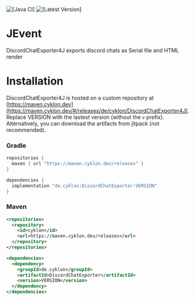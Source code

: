 ![[Java CI]](https://github.com/cyklon73/DiscordChatExporter4J/actions/workflows/check.yml/badge.svg)
![[Latest Version]](https://maven.cyklon.dev/api/badge/latest/releases/de/cyklon/DiscordChatExporter4J?prefix=v&name=Latest%20Version&color=0374b5)

# JEvent

DiscordChatExporter4J exports discord chats as Serial file and HTML render

# Installation

DiscordChatExporter4J is hosted on a custom repository at [https://maven.cyklon.dev](https://maven.cyklon.dev/#/releases/de/cyklon/DiscordChatExporter4J). Replace VERSION with the lastest version (without the `v` prefix).
Alternatively, you can download the artifacts from jitpack (not recommended).

### Gradle

```groovy
repositories {
  maven { url "https://maven.cyklon.dev/releases" }
}

dependencies {
  implementation "de.cyklon:DiscordChatExporter:VERSION"
}
```

### Maven

```xml
<repositories>
  <repository>
    <id>cyklon</id>
    <url>https://maven.cyklon.dev/releases</url>
  </repository>
</repositories>

<dependencies>
  <dependency>
    <groupId>de.cyklon</groupId>
    <artifactId>DiscordChatExporter</artifactId>
    <version>VERSION</version>
  </dependency>
</dependencies>
```
